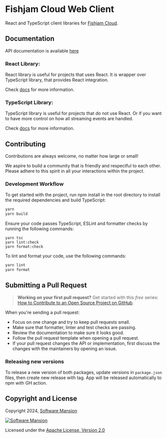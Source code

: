 # Fishjam Cloud Web Client

React and TypeScript client libraries for [Fishjam Cloud](https://cloud.fishjam.stream).

## Documentation

API documentation is available [here](https://fishjam-cloud.github.io/web-client-sdk/)

### React Library:

React library is useful for projects that uses React. It is wrapper over TypeScript library, that provides React
integration.

Check [docs](./packages/react-client/readme.md) for more information.

### TypeScript Library:

TypeScript library is useful for projects that do not use React. Or if you want to have more control on how all
streaming events are handled.

Check [docs](./packages/ts-client/readme.md) for more information.

## Contributing

Contributions are always welcome, no matter how large or small!

We aspire to build a community that is friendly and respectful to each other. Please adhere to this spirit in all your
interactions within the project.

### Development Workflow

To get started with the project, run npm install in the root directory to install the required dependencies and build
TypeScript:

```bash
yarn
yarn build
```

Ensure your code passes TypeScript, ESLint and formatter checks by running the following commands:

```
yarn tsc
yarn lint:check
yarn format:check
```

To lint and format your code, use the following commands:

```bash
yarn lint
yarn format
```

## Submitting a Pull Request

> **Working on your first pull request?** Get started with this _free_ series:
> [How to Contribute to an Open Source Project on GitHub](https://app.egghead.io/playlists/how-to-contribute-to-an-open-source-project-on-github).

When you're sending a pull request:

- Focus on one change and try to keep pull requests small.
- Make sure that formatter, linter and test checks are passing.
- Review the documentation to make sure it looks good.
- Follow the pull request template when opening a pull request.
- If your pull request changes the API or implementation, first discuss the changes with the maintainers by opening an
  issue.

### Releasing new versions

To release a new version of both packages, update versions in `package.json` files, then create new release with tag.
App will be released automatically to npm with GH action.

## Copyright and License

Copyright 2024,
[Software Mansion](https://swmansion.com/?utm_source=git&utm_medium=readme&utm_campaign=fishjam-web-client)

[![Software Mansion](https://logo.swmansion.com/logo?color=white&variant=desktop&width=200&tag=fishjam-github)](https://swmansion.com/?utm_source=git&utm_medium=readme&utm_campaign=fishjam-web-client)

Licensed under the [Apache License, Version 2.0](LICENSE)
